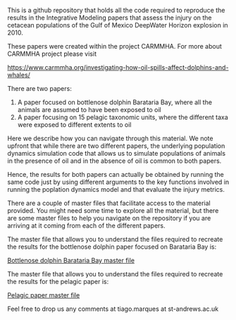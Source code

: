 This is a github repository that holds all the code required to reproduce the results in the Integrative Modeling papers that assess the injury on the cetacean populations of the Gulf of Mexico DeepWater Horizon explosion in 2010.

These papers were created within the project CARMMHA. For more about CARMMHA project please visit

https://www.carmmha.org/investigating-how-oil-spills-affect-dolphins-and-whales/

There are two papers:

1. A paper focused on bottlenose dolphin Barataria Bay, where all the animals are assumed to have been exposed to oil
2. A paper focusing on 15 pelagic taxonomic units, where the different taxa were exposed to different extents to oil

Here we describe how you can navigate through this material. We note upfront that while there are two different papers, the underlying population dynamics simulation code that allows us to simulate populations of animals in the presence of oil and in the absence of oil is common to both papers. 

Hence, the results for both papers can actually be obtained by running the same code just by using different arguments to the key functions involved in running the poplation dynamics model and that evaluate the injury metrics.

There are a couple of master files that facilitate access to the material provided. You might need some time to explore all the material, but there are some master files to help you navigate on the repository if you are arriving at it coming from each of the different papers.

The master file that allows you to understand the files required to recreate the results for the bottlenose dolphin paper focused on Barataria Bay is:

[Bottlenose dolphin Barataria Bay master file](https://htmlpreview.github.io/?https://github.com/TiagoAMarques/CARMMHApapersSI/blob/master/FolderArchitecture2runCode/BND_ElectronicSupplements.html)

The master file that allows you to understand the files required to recreate the results for the pelagic paper is:

[Pelagic paper master file](https://htmlpreview.github.io/?https://github.com/TiagoAMarques/CARMMHApapersSI/blob/f608690e597f2bd26a8b5258592d643cc0ce15c7/FolderArchitecture2runCode/ElectronicSupplements.html)

Feel free to drop us any comments at tiago.marques at st-andrews.ac.uk
